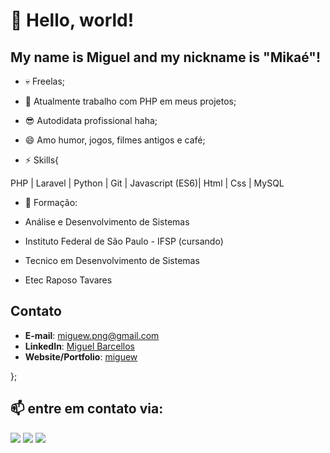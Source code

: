 # 👋 Hello, world!
## My name is Miguel and my nickname is "Mikaé"!

- 💀 Freelas;
- 🔭 Atualmente trabalho com PHP em meus projetos;
- 😎 Autodidata profissional haha;
- 😄 Amo humor, jogos, filmes antigos e café;


- ⚡ Skills{

PHP | Laravel | Python | Git | Javascript (ES6)| Html | Css | MySQL

- 🧐 Formação:

- Análise e Desenvolvimento de Sistemas
-   Instituto Federal de São Paulo - IFSP (cursando)

- Tecnico em Desenvolvimento de Sistemas
-   Etec Raposo Tavares

## Contato

- **E-mail**: miguew.png@gmail.com
- **LinkedIn**: [Miguel Barcellos](https://www.linkedin.com/in/miguel-barcellos-103b39262/)
- **Website/Portfolio**: [miguew](https://migueww.github.io/portfolio/)

};



## 📫 entre em contato via:


<div>
<a href="https://instagram.com/seu-usuário-instagram-aqui" target="_blank"><img loading="lazy" src="https://img.shields.io/badge/-Instagram-%23E4405F?style=for-the-badge&logo=instagram&logoColor=white" target="_blank"></a>
<a href = "mailto:contato@seu-usuário-aqui"><img loading="lazy" src="https://img.shields.io/badge/Gmail-D14836?style=for-the-badge&logo=gmail&logoColor=white" target="_blank"></a>
<a href="https://www.linkedin.com/in/seu-usuário-linkedln-aqui" target="_blank"><img loading="lazy" src="https://img.shields.io/badge/-LinkedIn-%230077B5?style=for-the-badge&logo=linkedin&logoColor=white" target="_blank"></a>   
</div>
